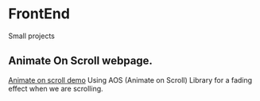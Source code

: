 # FrontEnd
 Small projects

## Animate On Scroll webpage.
[Animate on scroll demo](http://dirty-story.surge.sh/)
Using AOS (Animate on Scroll) Library for a fading effect when we are scrolling.
